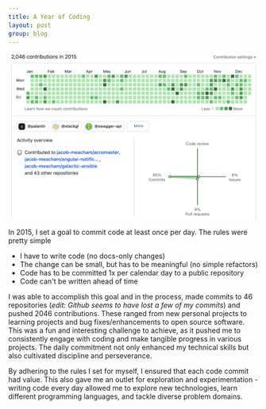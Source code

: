 ```yaml
---
title: A Year of Coding
layout: post
group: blog
---
```


<img src="/img/year-of-coding.png">

In 2015, I set a goal to commit code at least once per day. The rules were pretty simple

* I have to write code (no docs-only changes)
* The change can be small, but has to be meaningful (no simple refactors)
* Code has to be committed 1x per calendar day to a public repository
* Code can't be written ahead of time

I was able to accomplish this goal and in the process, made commits to 46 repositories (_edit: Github seems to have lost a few of my commits_) and pushed 2046 contributions. These ranged from new personal projects to learning projects and bug fixes/enhancements to open source software. This was a fun and interesting challenge to achieve, as it pushed me to consistently engage with coding and make tangible progress in various projects. The daily commitment not only enhanced my technical skills but also cultivated discipline and perseverance.

By adhering to the rules I set for myself, I ensured that each code commit had value. This also gave me an outlet for exploration and experimentation - writing code every day allowed me to explore new technologies, learn different programming languages, and tackle diverse problem domains.
